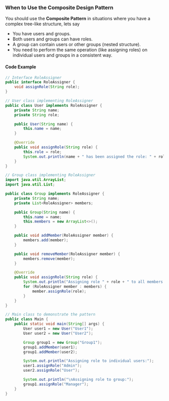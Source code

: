 

### When to Use the Composite Design Pattern

You should use the **Composite Pattern** in situations where you have a complex tree-like structure, lets say

- You have users and groups.
- Both users and groups can have roles.
- A group can contain users or other groups (nested structure).
- You need to perform the same operation (like assigning roles) on individual users and groups in a consistent way.


#### Code Example

```java
// Interface RoleAssigner
public interface RoleAssigner {
    void assignRole(String role);
}

// User class implementing RoleAssigner
public class User implements RoleAssigner {
    private String name;
    private String role;

    public User(String name) {
        this.name = name;
    }

    @Override
    public void assignRole(String role) {
        this.role = role;
        System.out.println(name + " has been assigned the role: " + role);
    }
}

// Group class implementing RoleAssigner
import java.util.ArrayList;
import java.util.List;

public class Group implements RoleAssigner {
    private String name;
    private List<RoleAssigner> members;

    public Group(String name) {
        this.name = name;
        this.members = new ArrayList<>();
    }

    public void addMember(RoleAssigner member) {
        members.add(member);
    }

    public void removeMember(RoleAssigner member) {
        members.remove(member);
    }

    @Override
    public void assignRole(String role) {
        System.out.println("Assigning role " + role + " to all members of group: " + name);
        for (RoleAssigner member : members) {
            member.assignRole(role);
        }
    }
}

// Main class to demonstrate the pattern
public class Main {
    public static void main(String[] args) {
        User user1 = new User("User1");
        User user2 = new User("User2");

        Group group1 = new Group("Group1");
        group1.addMember(user1);
        group1.addMember(user2);

        System.out.println("Assigning role to individual users:");
        user1.assignRole("Admin");
        user2.assignRole("User");

        System.out.println("\nAssigning role to group:");
        group1.assignRole("Manager");
    }
}

